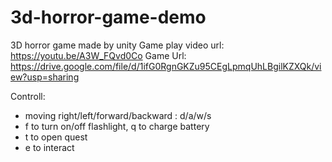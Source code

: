 # 3d-horror-game-demo
3D horror game made by unity 
Game play video url: https://youtu.be/A3W_FQvd0Co
Game Url: https://drive.google.com/file/d/1ifG0RgnGKZu95CEgLpmqUhLBgilKZXQk/view?usp=sharing

Controll:
  - moving right/left/forward/backward : d/a/w/s
  - f to turn on/off flashlight, q to charge battery
  - t to open quest
  - e to interact
